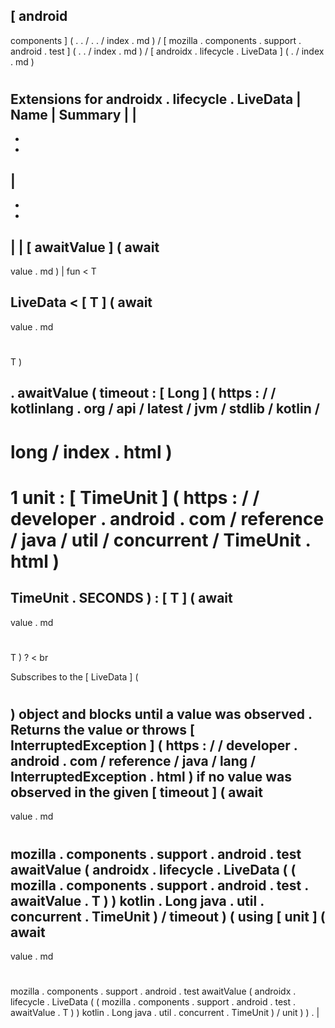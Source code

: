 [
android
-
components
]
(
.
.
/
.
.
/
index
.
md
)
/
[
mozilla
.
components
.
support
.
android
.
test
]
(
.
.
/
index
.
md
)
/
[
androidx
.
lifecycle
.
LiveData
]
(
.
/
index
.
md
)
#
#
#
Extensions
for
androidx
.
lifecycle
.
LiveData
|
Name
|
Summary
|
|
-
-
-
|
-
-
-
|
|
[
awaitValue
]
(
await
-
value
.
md
)
|
fun
<
T
>
LiveData
<
[
T
]
(
await
-
value
.
md
#
T
)
>
.
awaitValue
(
timeout
:
[
Long
]
(
https
:
/
/
kotlinlang
.
org
/
api
/
latest
/
jvm
/
stdlib
/
kotlin
/
-
long
/
index
.
html
)
=
1
unit
:
[
TimeUnit
]
(
https
:
/
/
developer
.
android
.
com
/
reference
/
java
/
util
/
concurrent
/
TimeUnit
.
html
)
=
TimeUnit
.
SECONDS
)
:
[
T
]
(
await
-
value
.
md
#
T
)
?
<
br
>
Subscribes
to
the
[
LiveData
]
(
#
)
object
and
blocks
until
a
value
was
observed
.
Returns
the
value
or
throws
[
InterruptedException
]
(
https
:
/
/
developer
.
android
.
com
/
reference
/
java
/
lang
/
InterruptedException
.
html
)
if
no
value
was
observed
in
the
given
[
timeout
]
(
await
-
value
.
md
#
mozilla
.
components
.
support
.
android
.
test
awaitValue
(
androidx
.
lifecycle
.
LiveData
(
(
mozilla
.
components
.
support
.
android
.
test
.
awaitValue
.
T
)
)
kotlin
.
Long
java
.
util
.
concurrent
.
TimeUnit
)
/
timeout
)
(
using
[
unit
]
(
await
-
value
.
md
#
mozilla
.
components
.
support
.
android
.
test
awaitValue
(
androidx
.
lifecycle
.
LiveData
(
(
mozilla
.
components
.
support
.
android
.
test
.
awaitValue
.
T
)
)
kotlin
.
Long
java
.
util
.
concurrent
.
TimeUnit
)
/
unit
)
)
.
|
